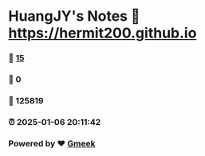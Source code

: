 # HuangJY's Notes :link: https://hermit200.github.io 
### :page_facing_up: [15](https://hermit200.github.io/tag.html) 
### :speech_balloon: 0 
### :hibiscus: 125819 
### :alarm_clock: 2025-01-06 20:11:42 
### Powered by :heart: [Gmeek](https://github.com/Meekdai/Gmeek)

